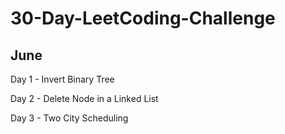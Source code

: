 # 30-Day-LeetCoding-Challenge

## June

Day 1 - Invert Binary Tree

Day 2 - Delete Node in a Linked List

Day 3 - Two City Scheduling
